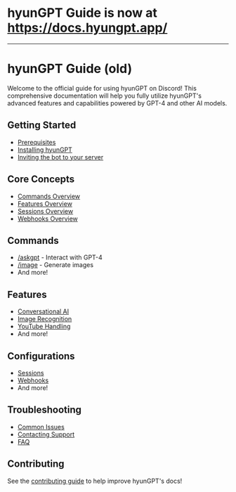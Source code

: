 # hyunGPT Guide is now at https://docs.hyungpt.app/

----------------------------------------------------------------------------------------------------

# hyunGPT Guide (old)
Welcome to the official guide for using hyunGPT on Discord! This comprehensive documentation will help you fully utilize hyunGPT's advanced features and capabilities powered by GPT-4 and other AI models.

## Getting Started

- [Prerequisites](/setup/prerequisites.md)
- [Installing hyunGPT](/setup/installing.md) 
- [Inviting the bot to your server](/setup/inviting-bot.md)

## Core Concepts

- [Commands Overview](/commands/commands-overview.md) 
- [Features Overview](/features/features-overview.md)
- [Sessions Overview](/configurations/sessions.md)
- [Webhooks Overview](/configurations/webhooks.md)

## Commands

- [/askgpt](/commands/askgpt.md) - Interact with GPT-4
- [/image](/commands/image-generation.md) - Generate images 
- And more!

## Features

- [Conversational AI](/features/conversational-ai.md) 
- [Image Recognition](/features/image-recognition.md)
- [YouTube Handling](/features/youtube-handling.md) 
- And more! 

## Configurations

- [Sessions](/configurations/sessions.md)
- [Webhooks](/configurations/webhooks.md)
- And more!

## Troubleshooting

- [Common Issues](/troubleshooting/common-issues.md)
- [Contacting Support](/troubleshooting/contact-support.md)
- [FAQ](/troubleshooting/faq.md)

## Contributing

See the [contributing guide](/contributing.md) to help improve hyunGPT's docs!
